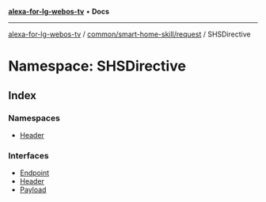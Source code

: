 [**alexa-for-lg-webos-tv**](../../../../../README.md) • **Docs**

***

[alexa-for-lg-webos-tv](../../../../../modules.md) / [common/smart-home-skill/request](../../README.md) / SHSDirective

# Namespace: SHSDirective

## Index

### Namespaces

- [Header](namespaces/Header/README.md)

### Interfaces

- [Endpoint](interfaces/Endpoint.md)
- [Header](interfaces/Header.md)
- [Payload](interfaces/Payload.md)
